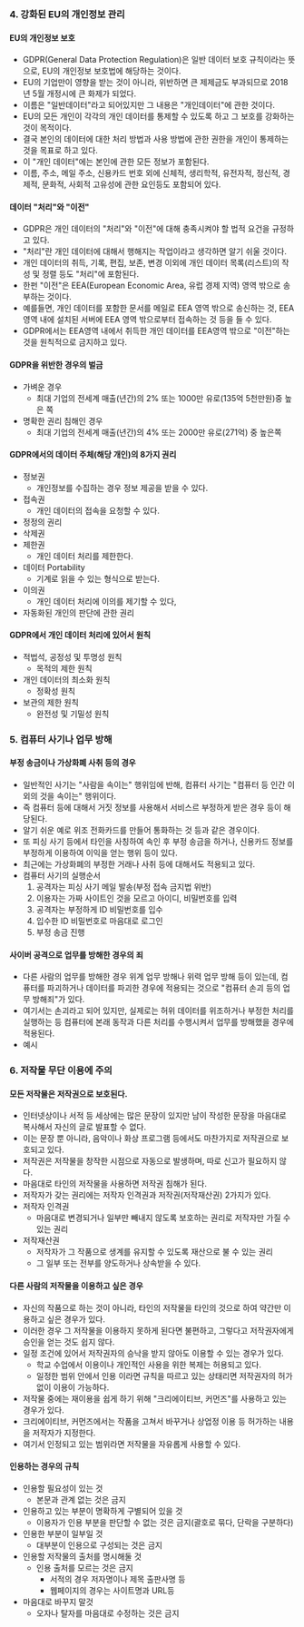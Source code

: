 ### 4. 강화된 EU의 개인정보 관리
#### EU의 개인정보 보호
- GDPR(General Data Protection Regulation)은 일반 데이터 보호 규칙이라는 뜻으로, EU의 개인정보 보호법에 해당하는 것이다.
- EU의 기업만이 영향을 받는 것이 아니라, 위반하면 큰 제제금도 부과되므로 2018년 5월 개정시에 큰 화제가 되었다.
- 이름은 "일반데이터"라고 되어있지만 그 내용은 "개인데이터"에 관한 것이다.
- EU의 모든 개인이 각각의 개인 데이터를 통제할 수 있도록 하고 그 보호를 강화하는 것이 목적이다.
- 결국 본인의 데이터에 대한 처리 방법과 사용 방법에 관한 권한을 개인이 통제하는 것을 목표로 하고 있다.
- 이 "개인 데이터"에는 본인에 관한 모든 정보가 포함된다.
- 이름, 주소, 메일 주소, 신용카드 번호 외에 신체적, 생리학적, 유전자적, 정신적, 경제적, 문화적, 사회적 고유성에 관한 요인등도 포함되어 있다.

#### 데이터 "처리"와 "이전"
- GDPR은 개인 데이터의 "처리"와 "이전"에 대해 충족시켜야 할 법적 요건을 규정하고 있다.
- "처리"란 개인 데이터에 대해서 행해지는 작업이라고 생각하면 알기 쉬울 것이다.
- 개인 데이터의 취득, 기록, 편집, 보존, 변경 이외에 개인 데이터 목록(리스트)의 작성 및 정렬 등도 "처리"에 포함된다.
- 한펀 "이전"은 EEA(European Economic Area, 유럽 경제 지역) 영역 밖으로 송부하는 것이다.
- 예를들면, 개인 데이터를 포함한 문서를 메일로 EEA 영역 밖으로 송신하는 것, EEA 영역 내에 설치된 서버에 EEA 영역 밖으로부터 접속하는 것 등을 들 수 있다.
- GDPR에서는 EEA영역 내에서 취득한 개인 데이터를 EEA영역 밖으로 "이전"하는 것을 원칙적으로 금지하고 있다.

#### GDPR을 위반한 경우의 벌금
- 가벼운 경우
  - 최대 기업의 전세계 매출(년간)의 2% 또는 1000만 유로(135억 5천만원)중 높은 쪽
- 명확한 권리 침해인 경우
  - 최대 기업의 전세계 매출(년간)의 4% 또는 2000만 유로(271억) 중 높은쪽

#### GDPR에서의 데이터 주체(해당 개인)의 8가지 권리
- 정보권
  - 개인정보를 수집하는 경우 정보 제공을 받을 수 있다.
- 접속권
  - 개인 데이터의 접속을 요청할 수 있다.
- 정정의 권리
- 삭제권
- 제한권
  - 개인 데이터 처리를 제한한다.
- 데이터 Portability
  - 기계로 읽을 수 있는 형식으로 받는다.
- 이의권
  - 개인 데이터 처리에 이의를 제기할 수 있다,
- 자동화된 개인의 판단에 관한 권리

#### GDPR에서 개인 데이터 처리에 있어서 원칙
- 적법석, 공정성 및 투명성 원칙
  - 목적의 제한 원칙
- 개인 데이터의 최소화 원칙
  - 정확성 원칙
- 보관의 제한 원칙
  - 완전성 및 기밀성 원칙

### 5. 컴퓨터 사기나 업무 방해
#### 부정 송금이나 가상화폐 사취 등의 경우
- 일반적인 사기는 "사람을 속이는" 행위임에 반해, 컴퓨터 사기는 "컴퓨터 등 인간 이외의 것을 속이는" 행위이다.
- 즉 컴퓨터 등에 대해서 거짓 정보를 사용해서 서비스르 부정하게 받은 경우 등이 해당된다.
- 알기 쉬운 예로 위조 전화카드를 만들어 통화하는 것 등과 같은 경우이다.
- 또 피싱 사기 등에서 타인을 사칭하여 속인 후 부정 송금을 하거나, 신용카드 정보를 부정하게 이용하여 이익을 얻는 행위 등이 있다.
- 최근에는 가상화폐의 부정한 거래나 사취 등에 대해서도 적용되고 있다.
- 컴퓨터 사기의 실행순서
  1. 공격자는 피싱 사기 메일 발송(부정 접속 금지법 위반)
  2. 이용자는 가짜 사이트인 것을 모르고 아이디, 비밀번호를 입력
  3. 공격자는 부정하게 ID 비밀번호를 입수
  4. 입수한 ID 비밀번호로 마음대로 로그인
  5. 부정 송금 진행

#### 사이버 공격으로 업무를 방해한 경우의 죄
- 다른 사람의 업무를 방해한 경우 위계 업무 방해나 위력 업무 방해 등이 있는데, 컴퓨터를 파괴하거나 데이터를 파괴한 경우에 적용되는 것으로 "컴퓨터 손괴 등의 업무 방해죄"가 있다.
- 여기서는 손괴라고 되어 있지만, 실제로는 허위 데이터를 위조하거나 부정한 처리를 실행하는 등 컴퓨터에 본래 동작과 다른 처리를 수행시켜서 업무를 방해했을 경우에 적용된다.
- 예시

### 6. 저작물 무단 이용에 주의
#### 모든 저작물은 저작권으로 보호된다.
- 인터넷상이나 서적 등 세상에는 많은 문장이 있지만 남이 작성한 문장을 마음대로 복사해서 자신의 글로 발표할 수 없다.
- 이는 문장 뿐 아니라, 음악이나 화상 프로그램 등에서도 마찬가지로 저작권으로 보호되고 있다.
- 저작권은 저작물을 창작한 시점으로 자동으로 발생하며, 따로 신고가 필요하지 않다.
- 마음대로 타인의 저작물을 사용하면 저작권 침해가 된다.
- 저작자가 갖는 권리에는 저작자 인격권과 저작권(저작재산권) 2가지가 있다.
- 저작자 인격권
  - 마음대로 변경되거나 일부만 빼내지 않도록 보호하는 권리로 저작자만 가질 수 있는 권리
- 저작재산권
  - 저작자가 그 작품으로 생계를 유지할 수 있도록 재산으로 불 수 있는 권리
  - 그 일부 또는 전부를 양도하거나 상속받을 수 있다.

#### 다른 사람의 저작물을 이용하고 싶은 경우
- 자신의 작품으로 하는 것이 아니라, 타인의 저작물을 타인의 것으로 하여 약간만 이용하고 싶은 경우가 있다.
- 이러한 경우 그 저작물을 이용하지 못하게 된다면 불편하고, 그렇다고 저작권자에게 승인을 얻는 것도 쉽지 않다.
- 일정 조건에 있어서 저작권자의 승낙을 받지 않아도 이용할 수 있는 경우가 있다.
  - 학교 수업에서 이용이나 개인적인 사용을 위한 복제는 허용되고 있다.
  - 일정한 범위 안에서 인용 이라면 규칙을 따르고 있는 상태리면 저작권자의 허가 없이 이용이 가능하다.
- 저작물 중에는 재이용을 쉽게 하기 위해 "크리에이티브, 커먼즈"를 사용하고 있는 경우가 있다.
- 크리에이티브, 커먼즈에서는 작품을 고쳐서 바꾸거나 상업정 이용 등 허가하는 내용을 저작자가 지정한다.
- 여기서 인정되고 있는 범위라면 저작물을 자유롭게 사용할 수 있다.

#### 인용하는 경우의 규칙
- 인용할 필요성이 있는 것
  - 본문과 관계 없는 것은 금지
- 인용하고 있는 부분이 명확하게 구별되어 있을 것
  - 이용자가 인용 부분을 판단할 수 없는 것은 금지(괄호로 묶다, 단락을 구분하다)
- 인용한 부분이 일부일 것
  - 대부분이 인용으로 구성되는 것은 금지
- 인용할 저작물의 출처를 명시해둘 것
  - 인용 출처를 모르는 것은 금지
    - 서적의 경우 저자명이나 제목 출판사명 등
    - 웹페이지의 경우는 사이트명과 URL등
- 마음대로 바꾸지 말것
  - 오자나 탈자를 마음대로 수정하는 것은 금지
